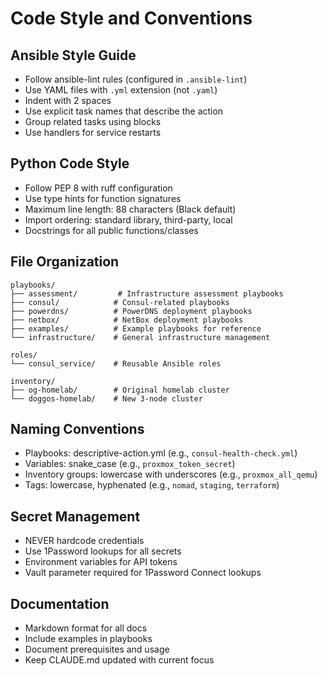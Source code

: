 # Code Style and Conventions

## Ansible Style Guide
- Follow ansible-lint rules (configured in `.ansible-lint`)
- Use YAML files with `.yml` extension (not `.yaml`)
- Indent with 2 spaces
- Use explicit task names that describe the action
- Group related tasks using blocks
- Use handlers for service restarts

## Python Code Style
- Follow PEP 8 with ruff configuration
- Use type hints for function signatures
- Maximum line length: 88 characters (Black default)
- Import ordering: standard library, third-party, local
- Docstrings for all public functions/classes

## File Organization
```
playbooks/
├── assessment/         # Infrastructure assessment playbooks
├── consul/            # Consul-related playbooks
├── powerdns/          # PowerDNS deployment playbooks
├── netbox/            # NetBox deployment playbooks
├── examples/          # Example playbooks for reference
└── infrastructure/    # General infrastructure management

roles/
└── consul_service/    # Reusable Ansible roles

inventory/
├── og-homelab/        # Original homelab cluster
└── doggos-homelab/    # New 3-node cluster
```

## Naming Conventions
- Playbooks: descriptive-action.yml (e.g., `consul-health-check.yml`)
- Variables: snake_case (e.g., `proxmox_token_secret`)
- Inventory groups: lowercase with underscores (e.g., `proxmox_all_qemu`)
- Tags: lowercase, hyphenated (e.g., `nomad`, `staging`, `terraform`)

## Secret Management
- NEVER hardcode credentials
- Use 1Password lookups for all secrets
- Environment variables for API tokens
- Vault parameter required for 1Password Connect lookups

## Documentation
- Markdown format for all docs
- Include examples in playbooks
- Document prerequisites and usage
- Keep CLAUDE.md updated with current focus
